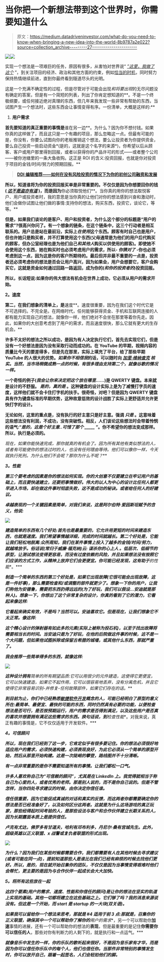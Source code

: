 # 当你把一个新想法带到这个世界时，你需要知道什么

> 原文：<https://medium.datadriveninvestor.com/what-do-you-need-to-know-when-bringing-a-new-idea-into-the-world-8b9787a2e022?source=collection_archive---------27----------------------->

[![](img/fe0b02c560ebdec7a12d890fadcd4914.png)](http://www.track.datadriveninvestor.com/1B9E)![](img/16f8aeaa372899fdc4b82a4cba12ea44.png)

实现一个想法是一项艰巨的任务，原因有很多，从害怕对世界说“ [*”这里，我做了这个*](https://seths.blog/2016/10/here-i-made-this/) ”，到关注项目的经济、政治和其他方面的约束，例如[恰当的时机](https://www.amazon.com/When-Scientific-Secrets-Perfect-Timing/dp/0735210624)，同时努力保持热情继续前进，直到你最终看到隧道尽头的光明。

这是一个充满不确定性的过程，但是尽管对于可能会出现*和将要出现*的无尽问题没有确定的答案，但是有一个简短的列表，列出了你肯定想知道的**。不是一个终极纲要，或任何接近绝对真理的东西，但几年来我发现一些非常有帮助的东西，当试图产生一个想法时，这些东西会让事情变得有序。一份清单，大概是这样的:**

1.  ****用户需求****

**首先要知道的真正重要的事情是**谁在另一边**。为什么？因为你不想付钱。如果你真的这样做了，而且这只是一个有趣的项目，那么忽略这一点。但最有可能的是，你没有，你要么试图向你的老板推销这个想法，要么让投资者为你提供资金，要么自己投资一些启动资金*(是的，这就是这个名字的来源*)，你希望以后从顾客、客户或用户那里得到回报，或者以获得你的产品许可的形式——或者整个公司——被你池塘里的一条大鱼收购。这正是 ROI 的含义:投资回报，也就是你对投资于项目的金钱/时间/努力的预期回报。**

> **[DDI 编辑推荐——如何在没有风险投资的情况下为你的初创公司融资和发展](http://go.datadriveninvestor.com/fundstartup2/matf)**

**所以，知道谁将为你的投资回报买单是非常重要的。不仅仅是因为你想要回你的钱( [*这不是盗亦有道*](https://www.youtube.com/watch?v=jumN2AnKlqQ) )，而是因为**你必须取悦他们**。当你真的用你的想法取悦客户、用户或投资者时，我的意思是当你真的让他们对你的想法感到兴奋和激动时，他们会做你试图让他们做的事情:支持你的想法，购买东西，投资它，谈论它，等等。**

**但是，如果我们谈论的是客户、用户和投资者，为什么这个部分的标题是“**用户的需求**”?很高兴你问了。有一个想象的链条，在这个链条中，这三个行动者是相互联系的。用户总是站在最前沿，实际上*在使用*这个东西。顾客有时自己也是用户，但也许她只是购买者，并不打算使用这个东西(父母通常是为他们的用户后代购买的顾客，但办公室经理也是为他们自己*和其他人*购买以供使用的顾客)。即使她不会使用这个东西，她在购买时也必须考虑用户的需求，所以- *你猜对了* -你也必须考虑到这一点，因为这是你的客户所期待的。最后但并非最不重要的一点是，投资者还必须考虑你的想法是否会让用户高兴，因为如果会，用户会想要它，客户会购买它，这就是资金如何通过回路一路返回，成为你的(*和你的投资者的*)投资回报。**

**所以，长话短说:如果你的伟大想法有机会在世界上成功，它必须从用户的需求开始。**

****2。速度****

**第二，在我们想象的清单上，是**速度**。速度很重要，因为在我们这个时代它是不可选择的。不完全是。在网络时代，任何能够获得资金、手机和互联网连接的人都有能力实现自己的想法，就像你一样，他们绝对不会坐在那里等着你先走。因此，如果你的大创意考虑到了用户的需求，而且速度很快，那么它就有更大的生存机会。**

**许多不太好的想法之所以成功，是因为有人决定执行它们，首先去实现它们，但是没有一个好想法是因为没有采取行动而成功的。在 YouTube 的早期，视频内容的质量比今天的要差得多，但是先在那里，实际上填充了平台，给了那些早期 YouTube 的人很大的优势。*如果你不相信我*的话，可以随时向 [*加里·维纳查克*](https://medium.com/u/c4ec9163657c?source=post_page-----8b9787a2e022--------------------------------) *核实。当然，当市场稍微成熟一点的时候，有很多理由支持第二个，就像谷歌的情况一样。***

**一个奇怪的例子(*我会让你来决定把这个放在哪里……*)是 QWERTY 键盘。本来就是设计的不舒服。 ***是的，真的是*** 。这种键盘的设计实际上是为了减慢打字员的速度，这样他们就不会卡住打字机的扶手。很奇怪，对吧？但是因为 QWERTY 键盘具有作为键盘标准的早期优势，这种故意低效的设计战胜了实际上更舒适并允许更快打字的设计。**

**无论如何，这里的重点是，没有执行的好主意只是好主意。强调 ***只是*** 。这意味着这些想法没有利润，不成功，没有突破性。相反，人们谈论这些想法时会带着怜悯的语气:“*是的，这是个好主意..可惜了那个 _____* ”。你不希望你的想法变成那样。所以，**执行是必须的**。**

**现在，如果你能快速完成*，那你就真的有机会了。因为所有其他有类似想法的人，或者有可能使你的想法过时的人，也没有任何理由等待。他们可以像你一样，今天就执行死刑。为什么他们不会呢？那你为什么不呢？***

*****3。性能*****

***第三个要考虑的因素是你的想法如何实现。你的大创意不仅要建立在牢记用户的基础上，而且要快速建立，还要把事情做好。伟大的以人为中心的设计比任何人都更早进入市场，却在做这件事时彻底失败，这不是成功的秘诀。或者给任何人的好建议。***

***卓越表现的一个关键因素是简单，对我们来说，这是阿尔伯特·爱因斯坦赋予的含义，他说:***

***![](img/802c1feb4e7379e6634b0a35c6b05e19.png)***

***建造简单的东西有几个好处:首先也是最重要的，它允许用更短的时间来建造东西，也就是速度。我们希望事情越详细，完成的时间就越长。第二个好处是，它能让我们轻松地脱离:众所周知，我们在某件事情上投入了越多的金钱/时间/努力，就越难放手。俗话说(*常归于威廉·福克纳*)云: ***谋杀你的心上人*** 。低层次、低细节的原型，让测试想法变得更容易，而没有过度依赖的风险，并且如果想法没有按照它们应该的方式工作，从精神上放弃它们会更便宜。你可能已经发现，这有助于**的性能**。***

***制造一个简单的东西的第三个好处是，如果它出现故障(*它很可能会出现故障，这是一件好事*)，那么需要检查和/或调整的部件就更少了。想象一下你的用户，让我们称他为安德鲁，需要把东西扔得远远的(为了好玩，我们可以假设…安迪就是那种人)。想象一下，你想出了这个非常复杂的设计，你真的看到了它的潜力，它看起来像这样:***

***它看起来确实有效，不是吗？当然可以。安迪喜欢它。但是现在，让我们想象它不太正常。像这样:***

***这个精心设计的弹射器有如此多的元素(*实际上被称为投石机*)，以至于找出故障将需要相当长的时间。当安迪只是为了好玩，在他的后院做这件事的时候，这不是一个大问题，但如果他试图拆除或保留古希腊的城墙，或其他什么东西，那就严重了。***

***我会推荐一些简单得多的东西，就像这样:***

***![](img/c8ce462f974e754fbec02a852ac2c2b0.png)***

***这种设计拥有**简单**的所有期望品质:它可以用很少的元件建造，这使得它更便宜，它可以快速建造，如果它不起作用，它可以很容易地丢弃，没有分离危机，并且它使得它非常容易识别-并修复-任何故障部件，如果它们存在的话。***

***到目前为止，你们中已经熟悉[敏捷软件开发](https://en.wikipedia.org/wiki/Agile_software_development)概念的人，可能已经明白了原型的意义所在:最简单、最便宜、最快的可能的东西，同时仍然具有必要的功能，以便检查想法是否可行，是否按预期运行，用户的需求是否得到满足，以及这些用户是否真的喜欢并想要拥有满足这些需求的东西。换句话说，到**检查性能**。对我来说，真正有趣的事情是，它不仅仅适用于开发软件。***

*****4。可信顾问*****

***所以，现在我们已经到了这一步，它肯定似乎有很多要记住。你的想法必须很好地适应用户的需求，必须快速构建，必须表现良好，为此它必须从一个简单的原型开始，然后从那里开始构建。这是一次陡峭的攀登，路线图并不十分清晰。***

***有一点非常重要的是你不需要知道所有的事情。让我们都松一口气。***

***许多人喜欢称自己为“可信赖的顾问”，尤其是在 LinkedIn 上。我觉得就相当于称自己为心爱的人，或者优秀的老师。那是别人说的，而不是你自己说的。但是不管怎样，当你四处寻求建议的时候，**由你决定你信任谁**。***

***信任很重要，因为它能促成真诚的对话和真实的反馈，而这两者你都需要确定你的想法是否已经准备好了，以及如何区分这两者。这就是为什么这场游戏的真正玩家，那些经得起时间考验的人，是那些设法与客户和合作伙伴建立长期关系的人，因为长期露面本质上是提供信任。***

***卢克有尤达，佛罗多有甘道夫，哈利有邓布利多，丹尼尔·桑有宫城先生。此外，超级英雄以正义联盟、x 战警或复仇者联盟的形式出现。***

***![](img/4b04e34b0458923a24dbda6c94e92e11.png)***

***为什么？因为我们在某些时候都需要合作，我们都需要有人在其他时候去寻求建议(*或者可能在同一点*)，提前知道那些人是谁比在我们已经有麻烦的时候去找他们更好。所以，是的，现在就开始召集你的团队，不仅仅是因为当事情变得艰难时他们会帮忙，更主要的是因为与合作伙伴一起成长会大大加快。***

*****5。将所有这些放在一起*****

***这四个要素(用户的需求、速度、性能和你信任的顾问)是让你的想法在坚实的轨道上实现的基础。其他一切都将建立在这些基础之上。它们够了吗？我的消息来源说没有。但这是一个开始，而 *start* 是 *startup* 的一大块(双关语)。***

***如果我可以留给你一个想法来思考，那就是 **#4** 适用于前 3 点:那就是，召集你的正义联盟，确保其中一个可以帮助你了解你的**用户的需求**，另一个可以帮助你**加速**事情的进展，还有一个可以帮助你的想法的**表现**，但是最重要的是记住**你需要你可以信任的人**，那些对你有判断力的人剩下的，就是执行和一点运气。***

***就像音乐中发生的一样，你的乐队的歌听起来很好，不是因为音乐家有才华，而是因为你可以信任你乐队中的每个人，他们也信任你。当那件非常特别的事情发生时，你可以放开自己，跟着一起签名，人们会轻拍他们的脚。***